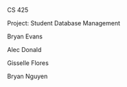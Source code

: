 CS 425 

Project: Student Database Management 

Bryan Evans

Alec Donald 

Gisselle Flores

Bryan Nguyen
